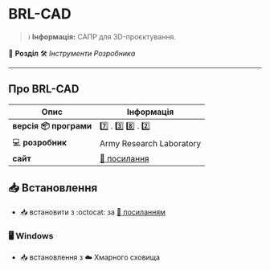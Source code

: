 # BRL-CAD


> :information_source: **Інформація:** САПР для 3D-проєктування.

:open_file_folder: **Розділ** :hammer_and_wrench: *Інструменти Розробника*

---

## Про BRL-CAD

| Опис | Інформація |
| ---- | ---------- |
| **версія :package: програми** | :seven: . :three: :eight: . :two: |
| :computer: **розробник** | 	Army Research Laboratory |
| **сайт** | [:link: посилання](https://brlcad.org/) |

## :inbox_tray: Встановлення

- :inbox_tray: встановити з :octocat: за [:link: посиланням](https://github.com/BRL-CAD/brlcadhttps://github.com/BRL-CAD/brlcad)

### :desktop_computer: Windows

- :inbox_tray: встановлення з :cloud: Хмарного сховища
